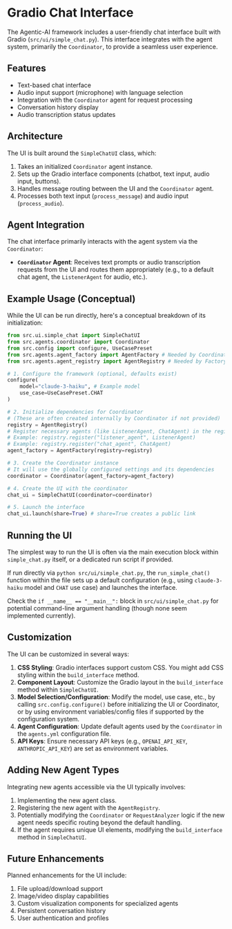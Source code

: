 # Gradio Chat Interface

The Agentic-AI framework includes a user-friendly chat interface built with Gradio (`src/ui/simple_chat.py`). This interface integrates with the agent system, primarily the `Coordinator`, to provide a seamless user experience.

## Features

- Text-based chat interface
- Audio input support (microphone) with language selection
- Integration with the `Coordinator` agent for request processing
- Conversation history display
- Audio transcription status updates

## Architecture

The UI is built around the `SimpleChatUI` class, which:

1. Takes an initialized `Coordinator` agent instance.
2. Sets up the Gradio interface components (chatbot, text input, audio input, buttons).
3. Handles message routing between the UI and the `Coordinator` agent.
4. Processes both text input (`process_message`) and audio input (`process_audio`).

## Agent Integration

The chat interface primarily interacts with the agent system via the `Coordinator`:

- **`Coordinator` Agent**: Receives text prompts or audio transcription requests from the UI and routes them appropriately (e.g., to a default chat agent, the `ListenerAgent` for audio, etc.).

## Example Usage (Conceptual)

While the UI can be run directly, here's a conceptual breakdown of its initialization:

```python
from src.ui.simple_chat import SimpleChatUI
from src.agents.coordinator import Coordinator
from src.config import configure, UseCasePreset
from src.agents.agent_factory import AgentFactory # Needed by Coordinator
from src.agents.agent_registry import AgentRegistry # Needed by Factory

# 1. Configure the framework (optional, defaults exist)
configure(
    model="claude-3-haiku", # Example model
    use_case=UseCasePreset.CHAT
)

# 2. Initialize dependencies for Coordinator
# (These are often created internally by Coordinator if not provided)
registry = AgentRegistry()
# Register necessary agents (like ListenerAgent, ChatAgent) in the registry...
# Example: registry.register("listener_agent", ListenerAgent)
# Example: registry.register("chat_agent", ChatAgent)
agent_factory = AgentFactory(registry=registry)

# 3. Create the Coordinator instance
# It will use the globally configured settings and its dependencies
coordinator = Coordinator(agent_factory=agent_factory)

# 4. Create the UI with the coordinator
chat_ui = SimpleChatUI(coordinator=coordinator)

# 5. Launch the interface
chat_ui.launch(share=True) # share=True creates a public link
```

## Running the UI

The simplest way to run the UI is often via the main execution block within `simple_chat.py` itself, or a dedicated run script if provided.

If run directly via `python src/ui/simple_chat.py`, the `run_simple_chat()` function within the file sets up a default configuration (e.g., using `claude-3-haiku` model and `CHAT` use case) and launches the interface.

Check the `if __name__ == "__main__":` block in `src/ui/simple_chat.py` for potential command-line argument handling (though none seem implemented currently).

## Customization

The UI can be customized in several ways:

1. **CSS Styling**: Gradio interfaces support custom CSS. You might add CSS styling within the `build_interface` method.
2. **Component Layout**: Customize the Gradio layout in the `build_interface` method within `SimpleChatUI`.
3. **Model Selection/Configuration**: Modify the model, use case, etc., by calling `src.config.configure()` before initializing the UI or Coordinator, or by using environment variables/config files if supported by the configuration system.
4. **Agent Configuration**: Update default agents used by the `Coordinator` in the `agents.yml` configuration file.
5. **API Keys**: Ensure necessary API keys (e.g., `OPENAI_API_KEY`, `ANTHROPIC_API_KEY`) are set as environment variables.

## Adding New Agent Types

Integrating new agents accessible via the UI typically involves:

1.  Implementing the new agent class.
2.  Registering the new agent with the `AgentRegistry`.
3.  Potentially modifying the `Coordinator` or `RequestAnalyzer` logic if the new agent needs specific routing beyond the default handling.
4.  If the agent requires unique UI elements, modifying the `build_interface` method in `SimpleChatUI`.

## Future Enhancements

Planned enhancements for the UI include:

1. File upload/download support
2. Image/video display capabilities
3. Custom visualization components for specialized agents
4. Persistent conversation history
5. User authentication and profiles
